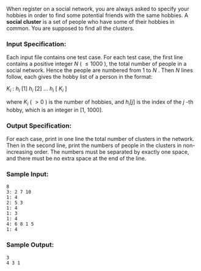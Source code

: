 <!-- Title
Social Clusters (30)
-->
When register on a social network, you are always asked to specify your
hobbies in order to find some potential friends with the same hobbies. A
**social cluster** is a set of people who have some of their hobbies in
common. You are supposed to find all the clusters.

### Input Specification:

Each input file contains one test case. For each test case, the first line
contains a positive integer $N$ ( $\le 1000$ ), the total number of people in
a social network. Hence the people are numbered from 1 to $N$ . Then $N$ lines
follow, each gives the hobby list of a person in the format:

$K_i$ : $h_i$ [1] $h_i$ [2] ... $h_i$ [ $K_i$ ]

where $K_i$ ( $>0$ ) is the number of hobbies, and $h_i[j]$ is the index of
the $j$ -th hobby, which is an integer in [1, 1000].

### Output Specification:

For each case, print in one line the total number of clusters in the network.
Then in the second line, print the numbers of people in the clusters in non-
increasing order. The numbers must be separated by exactly one space, and
there must be no extra space at the end of the line.

### Sample Input:

    
    
    8
    3: 2 7 10
    1: 4
    2: 5 3
    1: 4
    1: 3
    1: 4
    4: 6 8 1 5
    1: 4

### Sample Output:

    
    
    3
    4 3 1

